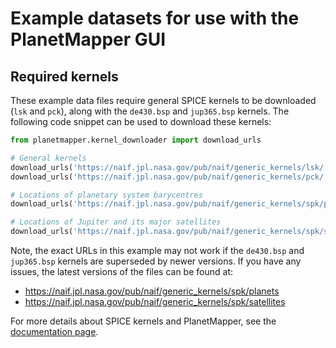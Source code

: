 # Example datasets for use with the PlanetMapper GUI

## Required kernels

These example data files require general SPICE kernels to be downloaded (`lsk` and `pck`), along with the `de430.bsp` and `jup365.bsp` kernels. The following code snippet can be used to download these kernels:

```python
from planetmapper.kernel_downloader import download_urls

# General kernels
download_urls('https://naif.jpl.nasa.gov/pub/naif/generic_kernels/lsk/')
download_urls('https://naif.jpl.nasa.gov/pub/naif/generic_kernels/pck/')

# Locations of planetary system barycentres
download_urls('https://naif.jpl.nasa.gov/pub/naif/generic_kernels/spk/planets/de430.bsp')

# Locations of Jupiter and its major satellites
download_urls('https://naif.jpl.nasa.gov/pub/naif/generic_kernels/spk/satellites/jup365.bsp')
```

Note, the exact URLs in this example may not work if the `de430.bsp` and `jup365.bsp` kernels are superseded by newer versions. If you have any issues, the latest versions of the files can be found at:
- https://naif.jpl.nasa.gov/pub/naif/generic_kernels/spk/planets
- https://naif.jpl.nasa.gov/pub/naif/generic_kernels/spk/satellites

For more details about SPICE kernels and PlanetMapper, see the [documentation page](https://planetmapper.readthedocs.io/en/latest/spice_kernels.html).
